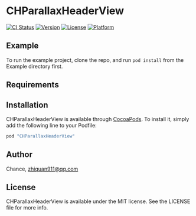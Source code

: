 # CHParallaxHeaderView

[![CI Status](http://img.shields.io/travis/麦志泉/CHParallaxHeaderView.svg?style=flat)](https://travis-ci.org/麦志泉/CHParallaxHeaderView)
[![Version](https://img.shields.io/cocoapods/v/CHParallaxHeaderView.svg?style=flat)](http://cocoapods.org/pods/CHParallaxHeaderView)
[![License](https://img.shields.io/cocoapods/l/CHParallaxHeaderView.svg?style=flat)](http://cocoapods.org/pods/CHParallaxHeaderView)
[![Platform](https://img.shields.io/cocoapods/p/CHParallaxHeaderView.svg?style=flat)](http://cocoapods.org/pods/CHParallaxHeaderView)

## Example

To run the example project, clone the repo, and run `pod install` from the Example directory first.

## Requirements

## Installation

CHParallaxHeaderView is available through [CocoaPods](http://cocoapods.org). To install
it, simply add the following line to your Podfile:

```ruby
pod "CHParallaxHeaderView"
```

## Author

Chance, zhiquan911@qq.com

## License

CHParallaxHeaderView is available under the MIT license. See the LICENSE file for more info.

